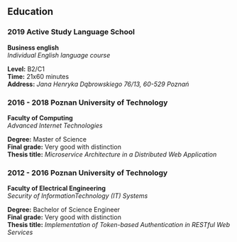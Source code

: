 [//]: # (File: ~/Resume/Education.md)
[//]: # (Author: Mateusz Bryll)
[//]: # (Version: 1.0.0)

## Education

### 2019 Active Study Language School

**Business english**  
*Individual English language course*

**Level:** B2/C1  
**Time:** 21x60 minutes  
**Address:** *Jana Henryka Dąbrowskiego 76/13, 60-529 Poznań*

### 2016 - 2018 Poznan University of Technology

**Faculty of Computing**  
*Advanced Internet Technologies*

**Degree:** Master of Science  
**Final grade:** Very good with distinction  
**Thesis title:** *Microservice Architecture in a Distributed Web Application*

### 2012 - 2016 Poznan University of Technology

**Faculty of Electrical Engineering**  
*Security of InformationTechnology (IT) Systems*

**Degree:** Bachelor of Science Engineer  
**Final grade:** Very good with distinction  
**Thesis title:** *Implementation of Token-based Authentication in RESTful Web Services*

[//]: # (========= End of file =========)
